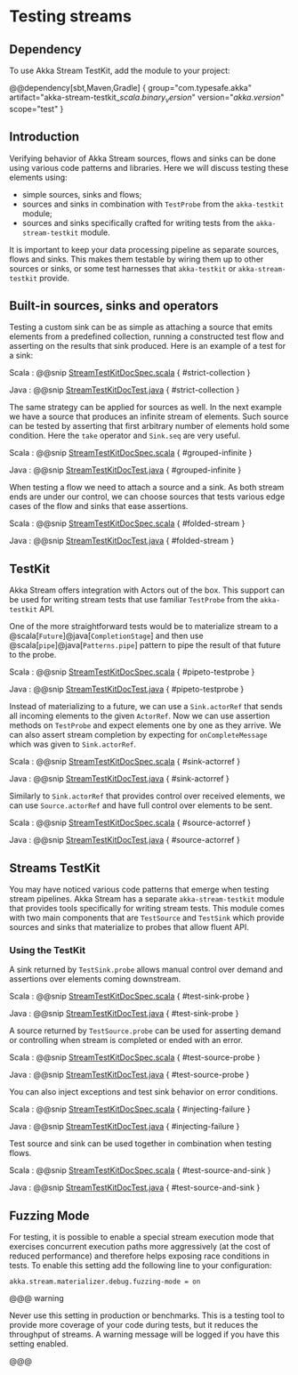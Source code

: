 # Testing streams

## Dependency

To use Akka Stream TestKit, add the module to your project:

@@dependency[sbt,Maven,Gradle] {
  group="com.typesafe.akka"
  artifact="akka-stream-testkit_$scala.binary_version$"
  version="$akka.version$"
  scope="test"
}

## Introduction

Verifying behavior of Akka Stream sources, flows and sinks can be done using
various code patterns and libraries. Here we will discuss testing these
elements using:

 * simple sources, sinks and flows;
 * sources and sinks in combination with `TestProbe` from the `akka-testkit` module;
 * sources and sinks specifically crafted for writing tests from the `akka-stream-testkit` module.

It is important to keep your data processing pipeline as separate sources,
flows and sinks. This makes them testable by wiring them up to other
sources or sinks, or some test harnesses that `akka-testkit` or
`akka-stream-testkit` provide.

## Built-in sources, sinks and operators

Testing a custom sink can be as simple as attaching a source that emits
elements from a predefined collection, running a constructed test flow and
asserting on the results that sink produced. Here is an example of a test for a
sink:

Scala
:   @@snip [StreamTestKitDocSpec.scala](/akka-docs/src/test/scala/docs/stream/StreamTestKitDocSpec.scala) { #strict-collection }

Java
:   @@snip [StreamTestKitDocTest.java](/akka-docs/src/test/java/jdocs/stream/StreamTestKitDocTest.java) { #strict-collection }

The same strategy can be applied for sources as well. In the next example we
have a source that produces an infinite stream of elements. Such source can be
tested by asserting that first arbitrary number of elements hold some
condition. Here the `take` operator and `Sink.seq` are very useful.

Scala
:   @@snip [StreamTestKitDocSpec.scala](/akka-docs/src/test/scala/docs/stream/StreamTestKitDocSpec.scala) { #grouped-infinite }

Java
:   @@snip [StreamTestKitDocTest.java](/akka-docs/src/test/java/jdocs/stream/StreamTestKitDocTest.java) { #grouped-infinite }

When testing a flow we need to attach a source and a sink. As both stream ends
are under our control, we can choose sources that tests various edge cases of
the flow and sinks that ease assertions.

Scala
:   @@snip [StreamTestKitDocSpec.scala](/akka-docs/src/test/scala/docs/stream/StreamTestKitDocSpec.scala) { #folded-stream }

Java
:   @@snip [StreamTestKitDocTest.java](/akka-docs/src/test/java/jdocs/stream/StreamTestKitDocTest.java) { #folded-stream }

## TestKit

Akka Stream offers integration with Actors out of the box. This support can be
used for writing stream tests that use familiar `TestProbe` from the
`akka-testkit` API.

One of the more straightforward tests would be to materialize stream to a
@scala[`Future`]@java[`CompletionStage`] and then use @scala[`pipe`]@java[`Patterns.pipe`] pattern to pipe the result of that future
to the probe.

Scala
:   @@snip [StreamTestKitDocSpec.scala](/akka-docs/src/test/scala/docs/stream/StreamTestKitDocSpec.scala) { #pipeto-testprobe }

Java
:   @@snip [StreamTestKitDocTest.java](/akka-docs/src/test/java/jdocs/stream/StreamTestKitDocTest.java) { #pipeto-testprobe }

Instead of materializing to a future, we can use a `Sink.actorRef` that
sends all incoming elements to the given `ActorRef`. Now we can use
assertion methods on `TestProbe` and expect elements one by one as they
arrive. We can also assert stream completion by expecting for
`onCompleteMessage` which was given to `Sink.actorRef`.

Scala
:   @@snip [StreamTestKitDocSpec.scala](/akka-docs/src/test/scala/docs/stream/StreamTestKitDocSpec.scala) { #sink-actorref }

Java
:   @@snip [StreamTestKitDocTest.java](/akka-docs/src/test/java/jdocs/stream/StreamTestKitDocTest.java) { #sink-actorref }

Similarly to `Sink.actorRef` that provides control over received
elements, we can use `Source.actorRef` and have full control over
elements to be sent.

Scala
:   @@snip [StreamTestKitDocSpec.scala](/akka-docs/src/test/scala/docs/stream/StreamTestKitDocSpec.scala) { #source-actorref }

Java
:   @@snip [StreamTestKitDocTest.java](/akka-docs/src/test/java/jdocs/stream/StreamTestKitDocTest.java) { #source-actorref }

## Streams TestKit

You may have noticed various code patterns that emerge when testing stream
pipelines. Akka Stream has a separate `akka-stream-testkit` module that
provides tools specifically for writing stream tests. This module comes with
two main components that are `TestSource` and `TestSink` which
provide sources and sinks that materialize to probes that allow fluent API.

### Using the TestKit

A sink returned by `TestSink.probe` allows manual control over demand and
assertions over elements coming downstream.

Scala
:   @@snip [StreamTestKitDocSpec.scala](/akka-docs/src/test/scala/docs/stream/StreamTestKitDocSpec.scala) { #test-sink-probe }

Java
:   @@snip [StreamTestKitDocTest.java](/akka-docs/src/test/java/jdocs/stream/StreamTestKitDocTest.java) { #test-sink-probe }

A source returned by `TestSource.probe` can be used for asserting demand or
controlling when stream is completed or ended with an error.

Scala
:   @@snip [StreamTestKitDocSpec.scala](/akka-docs/src/test/scala/docs/stream/StreamTestKitDocSpec.scala) { #test-source-probe }

Java
:   @@snip [StreamTestKitDocTest.java](/akka-docs/src/test/java/jdocs/stream/StreamTestKitDocTest.java) { #test-source-probe }

You can also inject exceptions and test sink behavior on error conditions.

Scala
:   @@snip [StreamTestKitDocSpec.scala](/akka-docs/src/test/scala/docs/stream/StreamTestKitDocSpec.scala) { #injecting-failure }

Java
:   @@snip [StreamTestKitDocTest.java](/akka-docs/src/test/java/jdocs/stream/StreamTestKitDocTest.java) { #injecting-failure }

Test source and sink can be used together in combination when testing flows.

Scala
:   @@snip [StreamTestKitDocSpec.scala](/akka-docs/src/test/scala/docs/stream/StreamTestKitDocSpec.scala) { #test-source-and-sink }

Java
:   @@snip [StreamTestKitDocTest.java](/akka-docs/src/test/java/jdocs/stream/StreamTestKitDocTest.java) { #test-source-and-sink }

## Fuzzing Mode

For testing, it is possible to enable a special stream execution mode that exercises concurrent execution paths
more aggressively (at the cost of reduced performance) and therefore helps exposing race conditions in tests. To
enable this setting add the following line to your configuration:

```
akka.stream.materializer.debug.fuzzing-mode = on
```

@@@ warning

Never use this setting in production or benchmarks. This is a testing tool to provide more coverage of your code
during tests, but it reduces the throughput of streams. A warning message will be logged if you have this setting
enabled.

@@@

